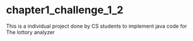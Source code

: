 # chapter1_challenge_1_2
This is a individual project done by CS students to implement java code for The lottory analyzer 
